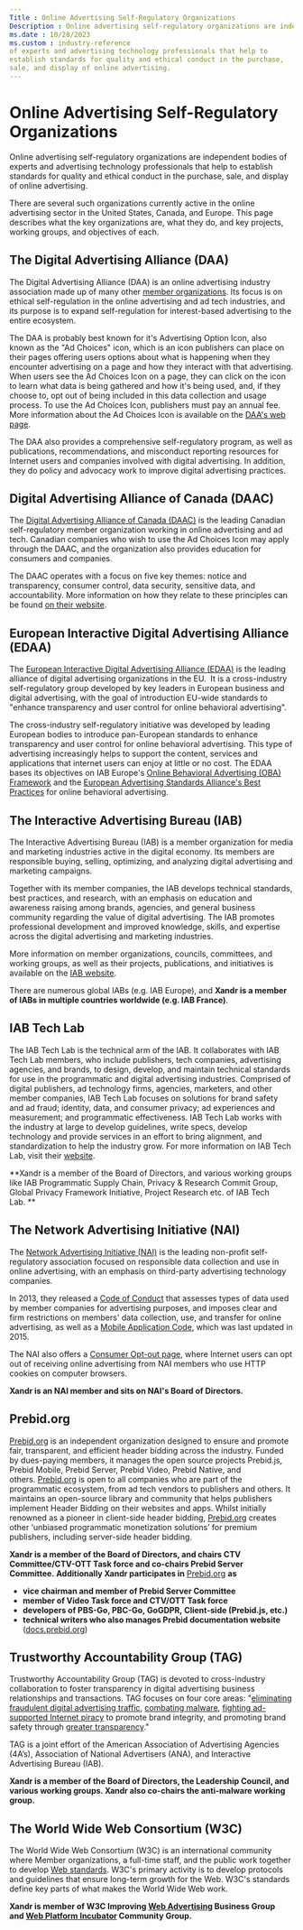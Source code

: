 ```yaml
---
Title : Online Advertising Self-Regulatory Organizations
Description : Online advertising self-regulatory organizations are independent bodies
ms.date : 10/28/2023
ms.custom : industry-reference
of experts and advertising technology professionals that help to
establish standards for quality and ethical conduct in the purchase,
sale, and display of online advertising.
---
```



# Online Advertising Self-Regulatory Organizations



Online advertising self-regulatory organizations are independent bodies
of experts and advertising technology professionals that help to
establish standards for quality and ethical conduct in the purchase,
sale, and display of online advertising.  
  

There are several such organizations currently active in the online
advertising sector in the United States, Canada, and Europe. This page
describes what the key organizations are, what they do, and key
projects, working groups, and objectives of each. 



## The Digital Advertising Alliance (DAA)

The Digital Advertising Alliance (DAA) is an online advertising industry
association made up of many other
<a href="https://digitaladvertisingalliance.org/" class="xref"
target="_blank">member organizations</a>. Its focus is on ethical
self-regulation in the online advertising and ad tech industries, and
its purpose is to expand self-regulation for interest-based advertising
to the entire ecosystem.

The DAA is probably best known for it's Advertising Option Icon, also
known as the "Ad Choices" icon, which is an icon publishers can place on
their pages offering users options about what is happening when they
encounter advertising on a page and how they interact with that
advertising. When users see the Ad Choices Icon on a page, they can
click on the icon to learn what data is being gathered and how it's
being used, and, if they choose to, opt out of being included in this
data collection and usage process. To use the Ad Choices Icon,
publishers must pay an annual fee. More information about the Ad Choices
Icon is available on the
<a href="http://www.youradchoices.com/" class="xref"
target="_blank">DAA's web page</a>. 

The DAA also provides a comprehensive self-regulatory program, as well
as publications, recommendations, and misconduct reporting resources for
Internet users and companies involved with digital advertising. In
addition, they do policy and advocacy work to improve digital
advertising practices.  





## Digital Advertising Alliance of Canada (DAAC)

The
<a href="http://youradchoices.ca/" class="xref" target="_blank">Digital
Advertising Alliance of Canada (DAAC)</a> is the leading Canadian
self-regulatory member organization working in online advertising and ad
tech. Canadian companies who wish to use the Ad Choices Icon may apply
through the DAAC, and the organization also provides education for
consumers and companies. 

The DAAC operates with a focus on five key themes: notice and
transparency, consumer control, data security, sensitive data, and
accountability. More information on how they relate to these principles
can be found
<a href="http://youradchoices.ca/the-principles" class="xref"
target="_blank">on their website</a>.





## European Interactive Digital Advertising Alliance (EDAA)

The <a href="http://www.edaa.eu/" class="xref" target="_blank">European
Interactive Digital Advertising Alliance (EDAA)</a> is the leading
alliance of digital advertising organizations in the EU.  It is a
cross-industry self-regulatory group developed by key leaders in
European business and digital advertising, with the goal of introduction
EU-wide standards to "enhance transparency and user control for online
behavioral advertising".

The cross-industry self-regulatory initiative was developed by leading
European bodies to introduce pan-European standards to enhance
transparency and user control for online behavioral advertising. This
type of advertising increasingly helps to support the content, services
and applications that internet users can enjoy at little or no cost. The
EDAA bases its objectives on IAB Europe's <a
href="https://www.iab.com/wp-content/uploads/2015/06/OBA_OneSheet_Final.pdf"
class="xref" target="_blank">Online Behavioral Advertising (OBA)
Framework</a> and the
<a href="http://www.easa-alliance.org" class="xref"
target="_blank">European Advertising Standards Alliance's Best
Practices</a> for online behavioral advertising.





## The Interactive Advertising Bureau (IAB)

The Interactive Advertising Bureau (IAB) is a member organization for
media and marketing industries active in the digital economy. Its
members are responsible buying, selling, optimizing, and analyzing
digital advertising and marketing campaigns.

Together with its member companies, the IAB develops technical
standards, best practices, and research, with an emphasis on education
and awareness raising among brands, agencies, and general business
community regarding the value of digital advertising. The IAB promotes
professional development and improved knowledge, skills, and expertise
across the digital advertising and marketing industries. 

More information on member organizations, councils, committees, and
working groups, as well as their projects, publications, and initiatives
is available on the
<a href="http://www.iab.com/" class="xref" target="_blank">IAB
website</a>.   
  

There are numerous global IABs (e.g. IAB Europe), and
**Xandr is a member of IABs in multiple
countries worldwide (e.g. IAB France)**. 





## IAB Tech Lab

The IAB Tech Lab is the technical arm of the IAB. It collaborates with
IAB Tech Lab members, who include publishers, tech companies,
advertising agencies, and brands, to design, develop, and maintain
technical standards for use in the programmatic and digital advertising
industries. Comprised of digital publishers, ad technology firms,
agencies, marketers, and other member companies, IAB Tech Lab focuses on
solutions for brand safety and ad fraud; identity, data, and consumer
privacy; ad experiences and measurement; and programmatic effectiveness.
IAB Tech Lab works with the industry at large to develop guidelines,
write specs, develop technology and provide services in an effort to
bring alignment, and standardization to help the industry grow. For more
information on IAB Tech Lab, visit their
<a href="https://iabtechlab.com/" class="xref"
target="_blank">website</a>.

**Xandr is a member of the Board of Directors,
and various working groups like IAB Programmatic Supply Chain, Privacy
& Research Commit Group,  Global Privacy Framework Initiative, Project
Research etc. of IAB Tech Lab. **





## The Network Advertising Initiative (NAI)

The <a href="http://www.networkadvertising.org/" class="xref"
target="_blank">Network Advertising Initiative (NAI)</a> is the
leading non-profit self-regulatory association focused on responsible
data collection and use in online advertising, with an emphasis on
third-party advertising technology companies.

In 2013, they released
a <a href="http://www.networkadvertising.org/code-enforcement/code"
class="xref" target="_blank">Code of Conduct</a> that assesses types of
data used by member companies for advertising purposes, and imposes
clear and firm restrictions on members' data collection, use, and
transfer for online advertising, as well as a <a
href="http://www.networkadvertising.org/mobile/NAI_MobileCode15_NLT.pdf"
class="xref" target="_blank">Mobile Application Code</a>, which was last
updated in 2015. 

The NAI also offers a
<a href="http://www.networkadvertising.org/choices/" class="xref"
target="_blank">Consumer Opt-out page</a>, where Internet users can opt
out of receiving online advertising from NAI members who use HTTP
cookies on computer browsers. 

**Xandr is an NAI member and sits on NAI's Board
of Directors.**





## Prebid.org

<a href="http://Prebid.org" class="xref" target="_blank">Prebid.org</a>
is an independent organization designed to ensure and promote fair,
transparent, and efficient header bidding across the industry. Funded by
dues-paying members, it manages the open source projects Prebid.js,
Prebid Mobile, Prebid Server, Prebid Video, Prebid Native, and
others. <a href="http://Prebid.org" class="xref" target="_blank">Prebid.org</a>
is open to all companies who are part of the programmatic ecosystem,
from ad tech vendors to publishers and others. It maintains an
open-source library and community that helps publishers implement Header
Bidding on their websites and apps. Whilst initially renowned as a
pioneer in client-side header
bidding, <a href="http://prebid.org/" class="xref" target="_blank">Prebid.org</a> creates
other ‘unbiased programmatic monetization solutions’ for premium
publishers, including server-side header bidding.



**Xandr is a member of the Board of Directors,
and chairs CTV Committee/CTV-OTT Task force and co-chairs Prebid Server
Committee. Additionally Xandr participates in**
<a href="http://Prebid.org" class="xref" target="_blank">Prebid.org</a>
**as**

- **vice chairman and member of Prebid Server Committee**
- **member of Video Task force and CTV/OTT Task force**
- **developers of PBS-Go, PBC-Go, GoGDPR, Client-side (Prebid.js,
  etc.)**
- **technical writers who also manages Prebid documentation website**
  (<a href="http://docs.prebid.org" class="xref"
  target="_blank">docs.prebid.org</a>)







## Trustworthy Accountability Group (TAG)

Trustworthy Accountability Group (TAG) is devoted to cross-industry
collaboration to foster transparency in digital advertising business
relationships and transactions. TAG focuses on four core areas:
"<a href="https://www.tagtoday.net/traffic/" class="xref"
target="_blank">eliminating fraudulent digital advertising traffic</a>,
<a href="https://www.tagtoday.net/malware/" class="xref"
target="_blank">combating malware</a>,
<a href="https://www.tagtoday.net/piracy/" class="xref"
target="_blank">fighting ad-supported Internet piracy</a> to promote
brand integrity, and promoting brand safety through
<a href="https://www.tagtoday.net/transparency/" class="xref"
target="_blank">greater transparency</a>."   
  

TAG is a joint effort of the American Association of Advertising
Agencies (4A’s), Association of National Advertisers (ANA), and
Interactive Advertising Bureau (IAB). 

**Xandr is a member of the Board of Directors,
the Leadership Council, and various working groups.
Xandr also co-chairs the anti-malware working
group.**





## The World Wide Web Consortium (W3C)

The World Wide Web Consortium (W3C) is an international community
where Member organizations, a full-time staff, and the public work
together to
develop <a href="https://www.w3.org/standards/" class="xref" target="_blank">Web
standards</a>. W3C's primary activity is to develop protocols and
guidelines that ensure long-term growth for the Web. W3C's standards
define key parts of what makes the World Wide Web work.

**Xandr is member of W3C Improving
<a href="https://www.w3.org/community/web-adv/" class="xref"
target="_blank">Web Advertising</a> Business Group
and <a href="https://www.w3.org/community/wicg/" class="xref"
target="_blank">Web Platform Incubator</a> Community Group.**






